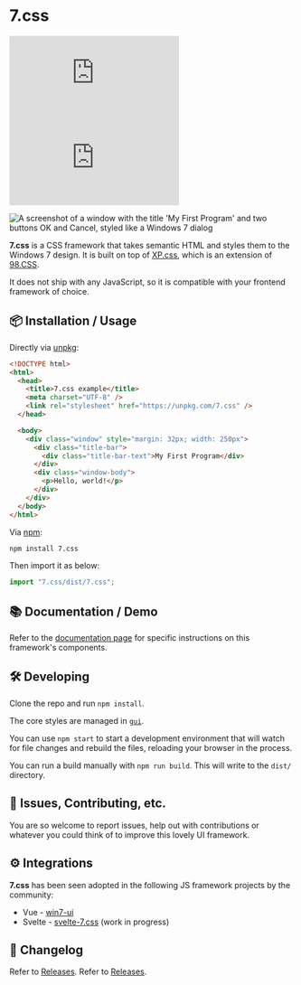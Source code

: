 # 7.css

[![npm](https://img.shields.io/npm/v/7.css)](http://npm.im/7.css)
[![gzip size](https://img.shields.io/bundlephobia/minzip/7.css)](https://unpkg.com/7.css)

![A screenshot of a window with the title 'My First Program' and two buttons OK and Cancel, styled like a Windows 7 dialog](/docs/window.png)

**7.css** is a CSS framework that takes semantic HTML and styles them to the Windows 7 design.
It is built on top of [XP.css](https://github.com/botoxparty/XP.css), which is an extension of [98.CSS](https://github.com/jdan/98.css).

It does not ship with any JavaScript, so it is compatible with your frontend framework of choice.

## 📦 Installation / Usage

Directly via [unpkg](https://unpkg.com/):

```html
<!DOCTYPE html>
<html>
  <head>
    <title>7.css example</title>
    <meta charset="UTF-8" />
    <link rel="stylesheet" href="https://unpkg.com/7.css" />
  </head>

  <body>
    <div class="window" style="margin: 32px; width: 250px">
      <div class="title-bar">
        <div class="title-bar-text">My First Program</div>
      </div>
      <div class="window-body">
        <p>Hello, world!</p>
      </div>
    </div>
  </body>
</html>
```

Via [npm](https://www.npmjs.com/package/7.css):

```sh
npm install 7.css
```

Then import it as below:

```javascript
import "7.css/dist/7.css";
```

## 📚 Documentation / Demo

Refer to the [documentation page](https://khang-nd.github.io/7.css/) for specific instructions on this framework's components.

## 🛠 Developing

Clone the repo and run `npm install`.

The core styles are managed in [`gui`](https://github.com/khang-nd/7.css/tree/main/gui).

You can use `npm start` to start a development environment that will watch for file changes and rebuild the files, reloading your browser in the process.

You can run a build manually with `npm run build`. This will write to the `dist/` directory.

## 📝 Issues, Contributing, etc.

You are so welcome to report issues, help out with contributions or whatever you could think of to improve this lovely UI framework.

## ⚙ Integrations

**7.css** has been seen adopted in the following JS framework projects by the community:

- Vue - [win7-ui](https://github.com/Visnalize/win7-ui)
- Svelte - [svelte-7.css](https://github.com/JericoFX/svelte-7.css) (work in progress)

## 📜 Changelog

Refer to [Releases](https://github.com/khang-nd/7.css/releases).
Refer to [Releases](https://khang-nd.github.io/7.css/).
